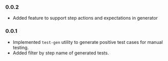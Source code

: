 ### 0.0.2

- Added feature to support step actions and expectations in generator

### 0.0.1

- Implemented `test-gen` utility to generate positive test cases for manual testing.
- Added filter by step name of generated tests.
